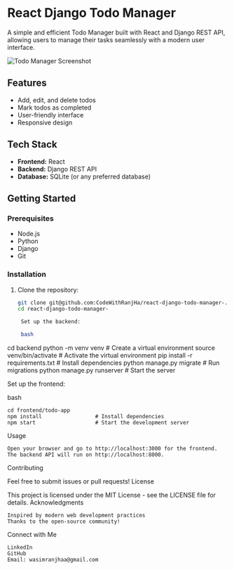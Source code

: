 # React Django Todo Manager

A simple and efficient Todo Manager built with React and Django REST API, allowing users to manage their tasks seamlessly with a modern user interface.

![Todo Manager Screenshot](https://github.com/user-attachments/assets/07116aa1-578f-4e39-bf6e-948995c08a8e)

## Features

- Add, edit, and delete todos
- Mark todos as completed
- User-friendly interface
- Responsive design

## Tech Stack

- **Frontend:** React
- **Backend:** Django REST API
- **Database:** SQLite (or any preferred database)

## Getting Started

### Prerequisites

- Node.js
- Python
- Django
- Git

### Installation

1. Clone the repository:

   ```bash
   git clone git@github.com:CodeWithRanjHa/react-django-todo-manager-.git
   cd react-django-todo-manager-

    Set up the backend:

    bash

cd backend
python -m venv venv        # Create a virtual environment
source venv/bin/activate   # Activate the virtual environment
pip install -r requirements.txt  # Install dependencies
python manage.py migrate    # Run migrations
python manage.py runserver   # Start the server

Set up the frontend:

bash

    cd frontend/todo-app
    npm install                 # Install dependencies
    npm start                   # Start the development server

Usage

    Open your browser and go to http://localhost:3000 for the frontend.
    The backend API will run on http://localhost:8000.

Contributing

Feel free to submit issues or pull requests!
License

This project is licensed under the MIT License - see the LICENSE file for details.
Acknowledgments

    Inspired by modern web development practices
    Thanks to the open-source community!

Connect with Me

    LinkedIn
    GitHub
    Email: wasimranjhaa@gmail.com
